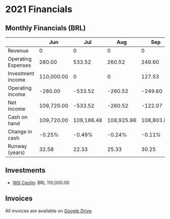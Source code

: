 # 2021 Financials

## Monthly Financials (BRL)

| |Jun|Jul|Aug|Sep|Oct|Nov|Dez|
|-|---|---|---|---|---|---|---|
|Revenue|0|0|0|0|0|0|0|
|Operating Expenses|280.00|533.52|260.52|249.60|248.40|855.27|248.40|
|Investment income|110,000.00|0|0|127.53|483.13|474.30|638.93|
|Operating income|-280.00|-533.52|-260.52|-249.60|-248.40|-855.27|-248.40|
|Net income|109,720.00|-533.52|-260.52|-122.07|234.73|-380.97|390.53|
|Cash on hand|109,720.00|109,186.48|108,925.96|108,803.89|109,038.62|108,657.65|109,048.18|
|Change in cash|-0.25%|-0.49%|-0.24%|-0.11%|0.22%|-0.35%|0.36%|
|Runway (years)|32.58|22.33|25.33|30.25|47.26|40.47|66.83|

## Investments

- [Will Ceolin](https://www.linkedin.com/in/wceolin): BRL 110,000.00

## Invoices

All invoices are available on [Google Drive](https://drive.google.com/drive/folders/11-643_32iRywZTDbjcITLoZWNrf_KgN-?usp=sharing).
